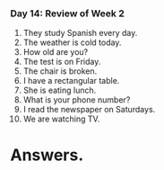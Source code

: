 ### Day 14: Review of Week 2
1. They study Spanish every day.
2. The weather is cold today.
3. How old are you?
4. The test is on Friday.
5. The chair is broken.
6. I have a rectangular table.
7. She is eating lunch.
8. What is your phone number?
9. I read the newspaper on Saturdays.
10. We are watching TV.

# Answers.



